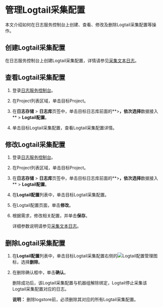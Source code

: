 # 管理Logtail采集配置

本文介绍如何在日志服务控制台上创建、查看、修改及删除Logtail采集配置等操作。

## 创建Logtail采集配置

在日志服务控制台上创建Logtail采集配置，详情请参见[采集文本日志](/intl.zh-CN/数据采集/Logtail采集/采集文本日志/概述.md)。

## 查看Logtail采集配置

1.  登录[日志服务控制台](https://sls.console.aliyun.com)。

2.  在Project列表区域，单击目标Project。

3.  在**日志存储** \> **日志库**页签中，单击目标日志库前面的**\>**，依次选择**数据接入** \> **Logtail配置**。

4.  单击目标Logtail采集配置，查看Logtail采集配置详情。


## 修改Logtail采集配置

1.  登录[日志服务控制台](https://sls.console.aliyun.com)。

2.  在Project列表区域，单击目标Project。

3.  在**日志存储** \> **日志库**页签中，单击目标日志库前面的**\>**，依次选择**数据接入** \> **Logtail配置**。

4.  在**Logtail配置**列表中，单击目标Logtail采集配置。

5.  在Logtail配置页面，单击**修改**。

6.  根据需求，修改相关配置，并单击**保存**。

    详细参数说明请参见[采集文本日志](/intl.zh-CN/数据采集/Logtail采集/采集文本日志/极简模式.md)。


## 删除Logtail采集配置

1.  在**Logtail配置**列表中，单击目标Logtail采集配置右侧的![Logtail配置管理](https://static-aliyun-doc.oss-cn-hangzhou.aliyuncs.com/assets/img/zh-CN/0130559951/p52766.png)图标，选择**删除**。

2.  在删除确认框中，单击**确认**。

    删除成功后，该Logtail采集配置与机器组解除绑定，Logtail停止采集该Logtail采集配置对应的日志。

    **说明：** 删除logstore前，必须删除其对应的所有Logtail采集配置。


